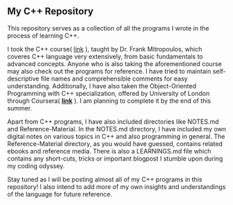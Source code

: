 ## My C++ Repository

This repository serves as a collection of all the programs I wrote in the process of learning C++. 

I took the C++ course( [link](https://www.udemy.com/course/beginning-c-plus-plus-programming/?couponCode=KEEPLEARNING) ), taught by  Dr. Frank Mitropoulos, which coveres C++ language very extensively, from basic fundamentals to advanced concepts. Anyone who is also taking the aforementioned course may also check out the programs for reference. I have tried to maintain self-descriptive file names and comprehensible comments for easy understanding. Additionally, I have also taken the Object-Oriented Programming with C++ specialization, offered by University of London through Coursera( [**link**](https://www.coursera.org/specializations/object-oriented-programming-s12n) ). I am planning to complete it by the end of this summer.

Apart from C++ programs, I have also included directories like NOTES.md and Reference-Material. In the NOTES.md directory, I have included my own digital notes on various topics in C++ and also programming in general. The Reference-Material directory, as you would have guessed, contains related ebooks and reference media. There is also a LEARNINGS.md file which contains any short-cuts, tricks or important blogpost I stumble upon during my coding odyssey.

Stay tuned as I will be posting almost all of my C++ programs in this repository! I also intend to add more of my own insights and understandings of the language for future reference. 
